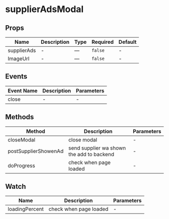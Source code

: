 # supplierAdsModal

## Props

<!-- @vuese:supplierAdsModal:props:start -->
|Name|Description|Type|Required|Default|
|---|---|---|---|---|
|supplierAds|-|—|`false`|-|
|ImageUrl|-|—|`false`|-|

<!-- @vuese:supplierAdsModal:props:end -->


## Events

<!-- @vuese:supplierAdsModal:events:start -->
|Event Name|Description|Parameters|
|---|---|---|
|close|-|-|

<!-- @vuese:supplierAdsModal:events:end -->


## Methods

<!-- @vuese:supplierAdsModal:methods:start -->
|Method|Description|Parameters|
|---|---|---|
|closeModal|close modal|-|
|postSupplierShowenAd|send supplier wa shown the add to backend|-|
|doProgress|check when page loaded|-|

<!-- @vuese:supplierAdsModal:methods:end -->


## Watch

<!-- @vuese:supplierAdsModal:watch:start -->
|Name|Description|Parameters|
|---|---|---|
|loadingPercent|check when page loaded|-|

<!-- @vuese:supplierAdsModal:watch:end -->


